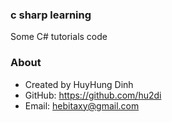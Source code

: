 ### c sharp learning
Some C# tutorials code

### About
- Created by HuyHung Dinh
- GitHub: https://github.com/hu2di
- Email: hebitaxy@gmail.com
